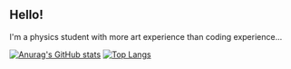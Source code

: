 ## Hello!
I'm a physics student with more art experience than coding experience...

[![Anurag's GitHub stats](https://github-readme-stats.vercel.app/api?username=calebkeet)](https://github.com/anuraghazra/github-readme-stats)
[![Top Langs](https://github-readme-stats.vercel.app/api/top-langs/?username=calebkeet)](https://github.com/anuraghazra/github-readme-stats)
<!--
**calebkeet/calebkeet** is a ✨ _special_ ✨ repository because its `README.md` (this file) appears on your GitHub profile.

Here are some ideas to get you started:

- 🔭 I’m currently working on ...
- 🌱 I’m currently learning ...
- 👯 I’m looking to collaborate on ...
- 🤔 I’m looking for help with ...
- 💬 Ask me about ...
- 📫 How to reach me: ...
- 😄 Pronouns: ...
- ⚡ Fun fact: ...
-->
